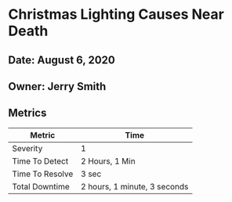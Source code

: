 <!-- The title of your incident. Make sure the title is a h1 (single #)-->
# Christmas Lighting Causes Near Death

<!-- The date which the incident started on. The no letters after the numbers please 1, 2, 3 NOT 1st, 2nd, 3rd -->
## Date: August 6, 2020

<!-- The owner of the post mortem, responsible for following up on actions -->
## Owner: Jerry Smith

<!-- Crucial metrics to agree on. Format: x unit[, x smaller_unit] -->
<!-- Units can be seconds, minutes, hours, days. Use full unit (1 second, not 1s) -->
<!-- Severity can be on your own scale, it is tracked as a category rather than a metric -->
<!-- One example: 1 = Service down completely, 2 = Service hindered for many users, 3 = Service hindered for some -->
## Metrics

| Metric | Time |
| --- | --- |
| Severity | 1 |
| Time To Detect | 2 Hours, 1 Min |
| Time To Resolve | 3 sec |
| Total Downtime | 2 hours, 1 minute, 3 seconds | <!-- Detect + Resolve, Sanity check. -->
